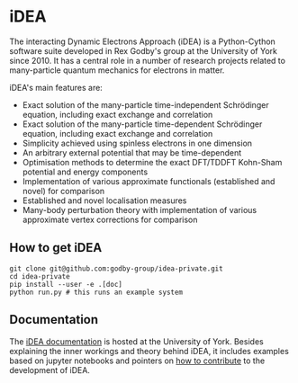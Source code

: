 # iDEA

The interacting Dynamic Electrons Approach (iDEA) is a Python-Cython software
suite developed in Rex Godby's group at the University of York since
2010. It has a central role in a number of research projects related to
many-particle quantum mechanics for electrons in matter.

iDEA's main features are:

* Exact solution of the many-particle time-independent Schrödinger equation,
  including exact exchange and correlation
* Exact solution of the many-particle time-dependent Schrödinger equation,
  including exact exchange and correlation
* Simplicity achieved using spinless electrons in one dimension
* An arbitrary external potential that may be time-dependent
* Optimisation methods to determine the exact DFT/TDDFT Kohn-Sham potential
  and energy components
* Implementation of various approximate functionals (established and novel) for
  comparison
* Established and novel localisation measures
* Many-body perturbation theory with implementation of various approximate
  vertex corrections for comparison

## How to get iDEA

    git clone git@github.com:godby-group/idea-private.git
    cd idea-private
    pip install --user -e .[doc]
    python run.py # this runs an example system

## Documentation

The [iDEA documentation](https://www.cmt.york.ac.uk/group_info/idea_html/) is
hosted at the University of York.
Besides explaining the inner workings and theory behind iDEA, it includes
examples based on jupyter notebooks and pointers on 
[how to contribute](https://www.cmt.york.ac.uk/group_info/idea_html/dev/add.html) to the development of iDEA.
